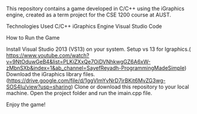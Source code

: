 This repository contains a game developed in C/C++ using the iGraphics engine, created as a term project for the CSE 1200 course at AUST.

Technologies Used
C/C++
iGraphics Engine
Visual Studio Code

How to Run the Game

Install Visual Studio 2013 (VS13) on your system.
Setup vs 13 for Igraphics.( https://www.youtube.com/watch?v=9NtOduwGeB4&list=PLKiZXxQe7OiDVNhkwgGZ6A6xW-zMbnSXb&index=1&ab_channel=SayefReyadh-ProgrammingMadeSimple)
Download the iGraphics library files.
(https://drive.google.com/file/d/1ggVImYvNrD7jrBKit6MvZG3wg-SOS4Iu/view?usp=sharing)
Clone or download this repository to your local machine.
Open the project folder and run the imain.cpp file.


Enjoy the game!



